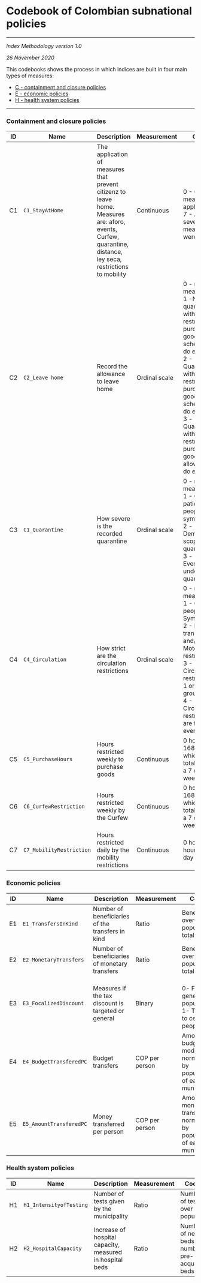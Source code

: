 # Codebook of Colombian subnational policies
---
*Index Methodology version 1.0*

*26 November 2020*

This codebooks shows the process in which indices are built in four main types of measures:

- [C - containment and closure policies](#containment-and-closure-policies)
- [E - economic policies](#economic-policies)
- [H - health system policies](#health-system-policies)

---
### Containment and closure policies

| ID | Name | Description | Measurement | Coding |
| --- | --- | --- | --- | --- |
| C1 | `C1_StayAtHome` | The application of measures that prevent citizenz to leave home. Measures are: aforo, events, Curfew, quarantine, distance, ley seca, restrictions to mobility | Continuous | <br/>0 -  0-	no measure applied. <br/>7 -	All the seven measures were applied |
| C2 | `C2_Leave home` | Record the allowance to leave home | Ordinal scale | 0 - no measures <br/>1 -No quarantine with restrictions to purchase goods or scheduled to do exercise <br/>2 - Quarantine with restrictions to purchase goods and schedule to do exercise  <br/>3 -Quarantine with restrictions to purchase goods and no allowance to do exercise |
| C3 | `C1_Quarantine` | How severe is the recorded quarantine | Ordinal scale | 0 - no measures <br/>1 -	Covid patients and people with sympthoms <br/>2 -Demographyc scoped quarantine  <br/>3 -Everybody is under quarantine |
| C4 | `C4_Circulation` | How strict are the circulation restrictions | Ordinal scale | 0 - no measures <br/>1 -	Only people with Symptoms <br/>2 - 	Public transport and/or tourist. Motorcycle restriction  <br/>3 -	Circulation restriction to 1 or more age groups <br/>4 -	Circulation restrictions are for everybody |
| C5 | `C5_PurchaseHours` | Hours restricted weekly to purchase goods | Continuous | 0 hours to 168 hours which is the total hours in a 7 days week |
| C6 | `C6_CurfewRestriction` | Hours restricted weekly by the Curfew | Continuous | 0 hours to 168 hours which is the total hours in a 7 days week |
| C7 | `C7_MobilityRestriction` | Hours restricted daily by the mobility restrictions | Continuous | 0 hours to 24 hours of the day |
### Economic policies

| ID | Name | Description | Measurement | Coding |
| --- | --- | --- | --- | --- |
|E1|`E1_TransfersInKind` |Number of beneficiaries of the transfers in kind|Ratio|Beneficiaries over population total|
|E2|`E2_MonetaryTransfers` |Number of beneficiaries of monetary transfers|Ratio|Beneficiaries over population total|
|E3|`E3_FocalizedDiscount` |Measures if the tax discount is targeted or general|Binary|</br>0- For the general population </br>1- Targeted to certain people|
|E4|`E4_BudgetTransferedPC` |Budget transfers|COP per person|Amount of budget modification normalized by population of each municipality|
|E5|`E5_AmountTransferedPC` |Money transferred per person|COP per person|Amount of money transferred normalized by population of each municipality|
### Health system policies

| ID | Name | Description | Measurement | Coding |
| --- | --- | --- | --- | --- |
|H1|`H1_IntensityofTesting`|Number of tests given by the municipality|Ratio|Number of tests over population|
|H2|`H2_HospitalCapacity`|Increase of hospital capacity, measured in hospital beds|Ratio|Number of new beds over number of pre-acquired beds|
